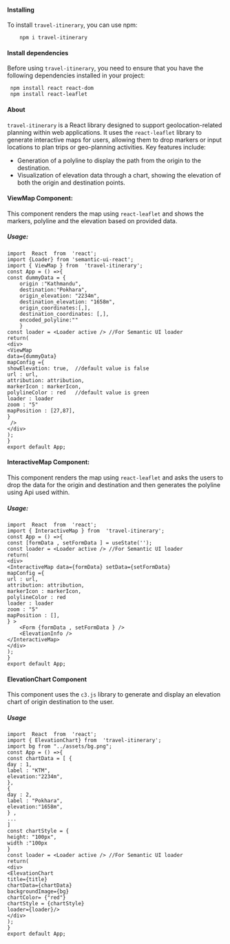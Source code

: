 #### Installing
To install `travel-itinerary`, you can use npm:
	
		npm i travel-itinerary
#### Install dependencies
Before using `travel-itinerary`, you need to ensure that you have the following dependencies installed in your project:

     npm install react react-dom 
     npm install react-leaflet

#### About
`travel-itinerary` is a React library designed to support geolocation-related planning within web applications. It uses the `react-leaflet` library to generate interactive maps for users, allowing them to drop markers or input locations to plan trips or geo-planning activities. Key features include:
-   Generation of a polyline to display the path from the origin to the destination.
-   Visualization of elevation data through a chart, showing the elevation of both the origin and destination points.

#### ViewMap Component:
This component renders the map using `react-leaflet` and shows the markers, polyline and the elevation based on provided data.
##### Usage:

	import  React  from  'react'; 
	import {Loader} from 'semantic-ui-react';
	import { ViewMap } from  'travel-itinerary';
	const App = () =>{
	const dummyData = {
		origin :"Kathmandu",
		destination:"Pokhara",
		origin_elevation: "2234m",
		destination_elevation: "1658m",
		origin_coordinates:[,],
		destination_coordinates: [,],
		encoded_polyline:""
		}
	const loader = <Loader active /> //For Semantic UI loader
	return(
	<div>
	<ViewMap 
 	data={dummyData} 
	mapConfig ={
	showElevation: true,  //default value is false
	url : url, 
	attribution: attribution,
	markerIcon : markerIcon,
	polylineColor : red   //default value is green
	loader : loader  
	zoom : "5"
	mapPosition : [27,87],
	}
	 />
	</div>
	);
	}
	export default App;
	
#### InteractiveMap Component:
This component renders the map using `react-leaflet` and asks the users to drop the data for the origin and destination and then generates the polyline using Api used within.
##### Usage:

	import  React  from  'react'; 
	import { InteractiveMap } from  'travel-itinerary';
	const App = () =>{
	const [formData , setFormData ] = useState('');
	const loader = <Loader active /> //For Semantic UI loader
	return(
	<div>
	<InteractiveMap data={formData} setData={setFormData} 
	mapConfig ={
	url : url,
	attribution: attribution,
	markerIcon : markerIcon,
	polylineColor : red
	loader : loader
 	zoom : "5"
	mapPosition : [],
	} >
		<Form {formData , setFormData } />
		<ElevationInfo />
	</InteractiveMap>
	</div>
	);
	}
	export default App;

#### ElevationChart Component
This component uses the `c3.js` library to generate and display an elevation chart of origin destination to the user.
##### Usage
	import  React  from  'react'; 
	import { ElevationChart} from  'travel-itinerary';
	import bg from "../assets/bg.png";
	const App = () =>{
	const chartData = [ {
	day : 1,
	label : "KTM",
	elevation:"2234m",
	},
	{
	day : 2,
	label : "Pokhara",
	elevation:"1658m",
	} ,
	...
	]
 	const chartStyle = {
	height: "100px",
 	width :"100px
  	}
  	const loader = <Loader active /> //For Semantic UI loader
	return(
	<div>
	<ElevationChart 
	title={title}
	chartData={chartData} 
	backgroundImage={bg}
	chartColor= {"red"}
	chartStyle = {chartStyle}
	loader={loader}/>
	</div>
	);
	}
	export default App;



